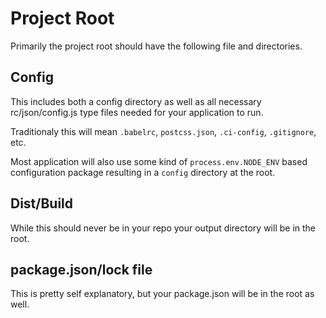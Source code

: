 # Project Root

Primarily the project root should have the following file and directories.

## Config

This includes both a config directory as well as all necessary rc/json/config.js type files needed for your application to run.

Traditionaly this will mean `.babelrc`, `postcss.json`, `.ci-config`, `.gitignore`, etc.

Most application will also use some kind of `process.env.NODE_ENV` based configuration package resulting in a `config` directory at the root.

## Dist/Build

While this should never be in your repo your output directory will be in the root.

## package.json/lock file

This is pretty self explanatory, but your package.json will be in the root as well.
